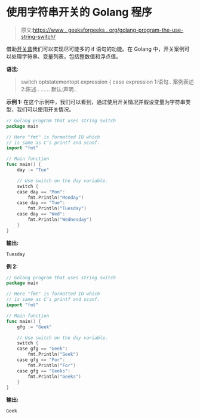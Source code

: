 # 使用字符串开关的 Golang 程序

> 原文:[https://www . geeksforgeeks . org/golang-program-the-use-string-switch/](https://www.geeksforgeeks.org/golang-program-that-uses-string-switch/)

借助[开关盒](https://www.geeksforgeeks.org/switch-statement-in-go/)我们可以实现尽可能多的 if 语句的功能。在 Golang 中，开关案例可以处理字符串、变量列表，包括整数值和浮点值。

**语法:**

> switch optstatementopt expression {
> case expression 1:语句..
> 案例表述 2:陈述..
> ……
> 默认:声明..

**示例 1:** 在这个示例中，我们可以看到，通过使用开关情况并假设变量为字符串类型，我们可以使用开关情况。

```go
// Golang program that uses string switch
package main

// Here "fmt" is formatted IO which
// is same as C’s printf and scanf.
import "fmt"

// Main function
func main() {
    day := "Tue"

    // Use switch on the day variable.
    switch {
    case day == "Mon":
        fmt.Println("Monday")
    case day == "Tue":
        fmt.Println("Tuesday")
    case day == "Wed":
        fmt.Println("Wednesday")
    }
}
```

**输出:**

```go
Tuesday

```

**例 2:**

```go
// Golang program that uses string switch
package main

// Here "fmt" is formatted IO which 
// is same as C’s printf and scanf.
import "fmt"

// Main function
func main() {
    gfg := "Geek"

    // Use switch on the day variable.
    switch {
    case gfg == "Geek":
        fmt.Println("Geek")
    case gfg == "For":
        fmt.Println("For")
    case gfg == "Geeks":
        fmt.Println("Geeks")
    }
}
```

**输出:**

```go
Geek

```
